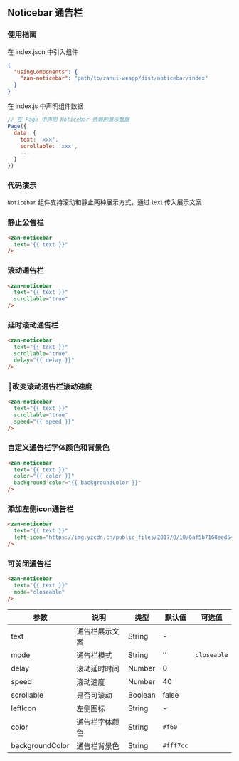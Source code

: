 ## Noticebar 通告栏

### 使用指南
在 index.json 中引入组件
```json
{
  "usingComponents": {
    "zan-noticebar": "path/to/zanui-weapp/dist/noticebar/index"
  }
}
```

在 index.js 中声明组件数据
```js
// 在 Page 中声明 Noticebar 依赖的展示数据
Page({
  data: {
    text: 'xxx',
    scrollable: 'xxx',
    ...
  }
})
```

### 代码演示
`Noticebar` 组件支持滚动和静止两种展示方式，通过 text 传入展示文案

### 静止公告栏
```html
<zan-noticebar
  text="{{ text }}"
/>
```

### 滚动通告栏
```html
<zan-noticebar
  text="{{ text }}"
  scrollable="true"
/>
```

### 延时滚动通告栏
```html
<zan-noticebar
  text="{{ text }}"
  scrollable="true"
  delay="{{ delay }}"
/>
```

### 改变滚动通告栏滚动速度
```html
<zan-noticebar
  text="{{ text }}"
  scrollable="true"
  speed="{{ speed }}"
/>
```

### 自定义通告栏字体颜色和背景色
```html
<zan-noticebar
  text="{{ text }}"
  color="{{ color }}"
  background-color="{{ backgroundColor }}"
/>
```

### 添加左侧icon通告栏
```html
<zan-noticebar
  text="{{ text }}"
  left-icon="https://img.yzcdn.cn/public_files/2017/8/10/6af5b7168eed548100d9041f07b7c616.png"
/>
```

### 可关闭通告栏
```html
<zan-noticebar
  text="{{ text }}"
  mode="closeable"
/>
```

| 参数       | 说明      | 类型       | 默认值       | 可选值     |
|-----------|-----------|-----------|-------------|-------------|
| text | 通告栏展示文案 | String | - | |
| mode | 通告栏模式 | String | '' | `closeable` |
| delay | 滚动延时时间 | Number | 0 | |
| speed | 滚动速度 | Number | 40 | |
| scrollable | 是否可滚动 | Boolean | false | |
| leftIcon | 左侧图标 | String | - | |
| color | 通告栏字体颜色 | String | `#f60` | |
| backgroundColor | 通告栏背景色 | String | `#fff7cc` |
